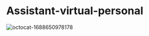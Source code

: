 # Assistant-virtual-personal

![octocat-1688650978178](https://github.com/MMVonnSeek/Assistant-virtual-personal/assets/89359847/7afe39a2-31ee-4dbe-b147-7e6b14c145a0)
